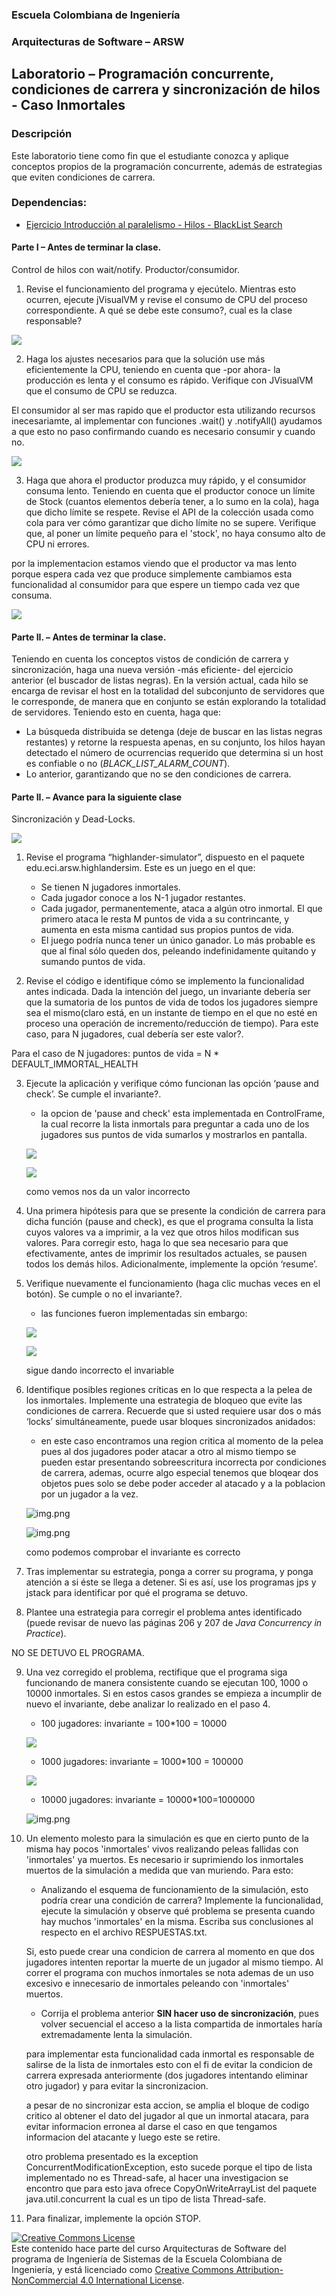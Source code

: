 
  
  
### Escuela Colombiana de Ingeniería
### Arquitecturas de Software – ARSW


## Laboratorio – Programación concurrente, condiciones de carrera y sincronización de hilos - Caso Inmortales

### Descripción
Este laboratorio tiene como fin que el estudiante conozca y aplique conceptos propios de la programación concurrente, además de estrategias que eviten condiciones de carrera.
### Dependencias:

* [Ejercicio Introducción al paralelismo - Hilos - BlackList Search](https://github.com/ARSW-ECI-beta/PARALLELISM-JAVA_THREADS-INTRODUCTION_BLACKLISTSEARCH)
#### Parte I – Antes de terminar la clase.

Control de hilos con wait/notify. Productor/consumidor.

1. Revise el funcionamiento del programa y ejecútelo. Mientras esto ocurren, ejecute jVisualVM y revise el consumo de CPU del proceso correspondiente. A qué se debe este consumo?, cual es la clase responsable?

![](img/parte11.PNG)   

2. Haga los ajustes necesarios para que la solución use más eficientemente la CPU, teniendo en cuenta que -por ahora- la producción es lenta y el consumo es rápido. Verifique con JVisualVM que el consumo de CPU se reduzca.

El consumidor al ser mas rapido que el productor esta utilizando recursos inecesariamte, al implementar con funciones .wait() y .notifyAll() ayudamos a que esto no paso confirmando cuando es necesario consumir y cuando no.

![](img/cpu2.png)

3. Haga que ahora el productor produzca muy rápido, y el consumidor consuma lento. Teniendo en cuenta que el productor conoce un límite de Stock (cuantos elementos debería tener, a lo sumo en la cola), haga que dicho límite se respete. Revise el API de la colección usada como cola para ver cómo garantizar que dicho límite no se supere. Verifique que, al poner un límite pequeño para el 'stock', no haya consumo alto de CPU ni errores.

por la implementacion estamos viendo que el productor va mas lento porque espera cada vez que produce simplemente cambiamos esta funcionalidad al consumidor para que espere un tiempo cada vez que consuma.

![](img/cpu3.png)

#### Parte II. – Antes de terminar la clase.

Teniendo en cuenta los conceptos vistos de condición de carrera y sincronización, haga una nueva versión -más eficiente- del ejercicio anterior (el buscador de listas negras). En la versión actual, cada hilo se encarga de revisar el host en la totalidad del subconjunto de servidores que le corresponde, de manera que en conjunto se están explorando la totalidad de servidores. Teniendo esto en cuenta, haga que:

- La búsqueda distribuida se detenga (deje de buscar en las listas negras restantes) y retorne la respuesta apenas, en su conjunto, los hilos hayan detectado el número de ocurrencias requerido que determina si un host es confiable o no (_BLACK_LIST_ALARM_COUNT_).
- Lo anterior, garantizando que no se den condiciones de carrera.

#### Parte II. – Avance para la siguiente clase

Sincronización y Dead-Locks.

![](http://files.explosm.net/comics/Matt/Bummed-forever.png)

1. Revise el programa “highlander-simulator”, dispuesto en el paquete edu.eci.arsw.highlandersim. Este es un juego en el que:

	* Se tienen N jugadores inmortales.
	* Cada jugador conoce a los N-1 jugador restantes.
	* Cada jugador, permanentemente, ataca a algún otro inmortal. El que primero ataca le resta M puntos de vida a su contrincante, y aumenta en esta misma cantidad sus propios puntos de vida.
	* El juego podría nunca tener un único ganador. Lo más probable es que al final sólo queden dos, peleando indefinidamente quitando y sumando puntos de vida.

2. Revise el código e identifique cómo se implemento la funcionalidad antes indicada. Dada la intención del juego, un invariante debería ser que la sumatoria de los puntos de vida de todos los jugadores siempre sea el mismo(claro está, en un instante de tiempo en el que no esté en proceso una operación de incremento/reducción de tiempo). Para este caso, para N jugadores, cual debería ser este valor?.

Para el caso de N jugadores:
puntos de vida = N * DEFAULT_IMMORTAL_HEALTH

3. Ejecute la aplicación y verifique cómo funcionan las opción ‘pause and check’. Se cumple el invariante?.

	* la opcion de 'pause and check' esta implementada en ControlFrame, la cual recorre la lista inmortals para preguntar a cada uno de los jugadores sus puntos de vida sumarlos y mostrarlos en pantalla.
	
	![](img/vida1.png)

	![](img/vida2.png)

	como vemos nos da un valor incorrecto
   
4. Una primera hipótesis para que se presente la condición de carrera para dicha función (pause and check), es que el programa consulta la lista cuyos valores va a imprimir, a la vez que otros hilos modifican sus valores. Para corregir esto, haga lo que sea necesario para que efectivamente, antes de imprimir los resultados actuales, se pausen todos los demás hilos. Adicionalmente, implemente la opción ‘resume’.

5. Verifique nuevamente el funcionamiento (haga clic muchas veces en el botón). Se cumple o no el invariante?.

	* las funciones fueron implementadas sin embargo:
	
	![](img/vida3.png)
	
	![](img/vida4.png)
	
	sigue dando incorrecto el invariable	

6. Identifique posibles regiones críticas en lo que respecta a la pelea de los inmortales. Implemente una estrategia de bloqueo que evite las condiciones de carrera. Recuerde que si usted requiere usar dos o más ‘locks’ simultáneamente, puede usar bloques sincronizados anidados:

	* en este caso encontramos una region critica al momento de la pelea pues al dos jugadores poder atacar a otro al mismo tiempo se pueden estar presentando sobreescritura incorrecta por condiciones de carrera, ademas, ocurre algo especial tenemos que bloqear dos objetos pues solo se debe poder acceder al atacado y a la poblacion por un jugador a la vez.
	
	![img.png](img/vida5.png)

	![img.png](img/vida6.png)

	como podemos comprobar el invariante es correcto

7. Tras implementar su estrategia, ponga a correr su programa, y ponga atención a si éste se llega a detener. Si es así, use los programas jps y jstack para identificar por qué el programa se detuvo.

8. Plantee una estrategia para corregir el problema antes identificado (puede revisar de nuevo las páginas 206 y 207 de _Java Concurrency in Practice_).

NO SE DETUVO EL PROGRAMA.

9. Una vez corregido el problema, rectifique que el programa siga funcionando de manera consistente cuando se ejecutan 100, 1000 o 10000 inmortales. Si en estos casos grandes se empieza a incumplir de nuevo el invariante, debe analizar lo realizado en el paso 4.

	* 100 jugadores: invariante = 100*100 = 10000
	
	![](img/100jugadores.png)

	* 1000 jugadores: invariante = 1000*100 = 100000
	
	![](img/1000jugadores.png)
	
	* 10000 jugadores: invariante = 10000*100=1000000
	  
	![img.png](img/100000jugadores.png)
	

10. Un elemento molesto para la simulación es que en cierto punto de la misma hay pocos 'inmortales' vivos realizando peleas fallidas con 'inmortales' ya muertos. Es necesario ir suprimiendo los inmortales muertos de la simulación a medida que van muriendo. Para esto:
	* Analizando el esquema de funcionamiento de la simulación, esto podría crear una condición de carrera? Implemente la funcionalidad, ejecute la simulación y observe qué problema se presenta cuando hay muchos 'inmortales' en la misma. Escriba sus conclusiones al respecto en el archivo RESPUESTAS.txt.
	
	Si, esto puede crear una condicion de carrera al momento en que dos jugadores intenten reportar la muerte de un jugador al mismo tiempo. Al correr el programa con muchos inmortales se nota ademas de un uso excesivo e innecesario de inmortales peleando con 'inmortales' muertos.

	* Corrija el problema anterior __SIN hacer uso de sincronización__, pues volver secuencial el acceso a la lista compartida de inmortales haría extremadamente lenta la simulación.
	
	para implementar esta funcionalidad cada inmortal es responsable de salirse de la lista de inmortales esto con el fi de evitar la condicion de carrera expresada anteriormente (dos jugadores intentando eliminar otro jugador) y para evitar la sincronizacion.
	
	a pesar de no sincronizar esta accion, se amplia el bloque de codigo critico al obtener el dato del jugador al que un inmortal atacara, para evitar informacion erronea al darse el caso en que tengamos informacion del atacante y luego este se retire.
	
	otro problema presentado es la exception ConcurrentModificationException, esto sucede porque el tipo de lista implementado no es Thread-safe, al hacer una investigacion se encontro que para esto java ofrece  CopyOnWriteArrayList del paquete java.util.concurrent la cual es un tipo de lista Thread-safe.

11. Para finalizar, implemente la opción STOP.


<a rel="license" href="http://creativecommons.org/licenses/by-nc/4.0/"><img alt="Creative Commons License" style="border-width:0" src="https://i.creativecommons.org/l/by-nc/4.0/88x31.png" /></a><br />Este contenido hace parte del curso Arquitecturas de Software del programa de Ingeniería de Sistemas de la Escuela Colombiana de Ingeniería, y está licenciado como <a rel="license" href="http://creativecommons.org/licenses/by-nc/4.0/">Creative Commons Attribution-NonCommercial 4.0 International License</a>.
